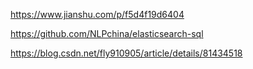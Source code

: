 https://www.jianshu.com/p/f5d4f19d6404

https://github.com/NLPchina/elasticsearch-sql

https://blog.csdn.net/fly910905/article/details/81434518